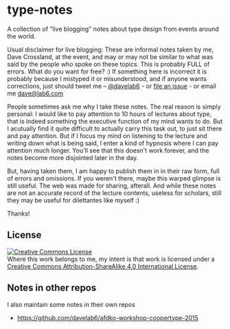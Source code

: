 type-notes
==========

A collection of "live blogging" notes about type design from events around the world.

Usual disclaimer for live blogging: 
These are informal notes taken by me, Dave Crossland, at the event, and may or may not be similar to what was said by the people who spoke on these topics. 
This is probably FULL of errors. 
What do you want for free? :) 
If something here is incorrect it is probably because I mistyped it or misunderstood, and if anyone wants corrections, just should tweet me – [@davelab6](https://twitter.com/davelab6) - or [file an issue](https://github.com/davelab6/type-notes/issues) - or email me <dave@lab6.com>

People sometimes ask me why I take these notes.
The real reason is simply personal:
I would like to pay attention to 10 hours of lectures about type, that is indeed something the executive function of my mind wants to do.
But I acutually find it quite difficult to actually carry this task out, to just sit there and pay attention.
But if I focus my mind on listening to the lecture and writing down what is being said, I enter a kind of hypnosis where I can pay attention much longer.
You'll see that this doesn't work forever, and the notes become more disjointed later in the day.

But, having taken them, I am happy to publish them in in their raw form, full of errors and omissions.
If you weren't there, maybe this warped glimpse is still useful.
The web was made for sharing, afterall. 
And while these notes are not an accurate record of the lecture contents, useless for scholars, still they may be useful for dilettantes like myself :)

Thanks!

## License

<a rel="license" href="http://creativecommons.org/licenses/by-sa/4.0/"><img alt="Creative Commons License" style="border-width:0" src="https://i.creativecommons.org/l/by-sa/4.0/80x15.png" /></a><br />Where this work belongs to me, my intent is that work is licensed under a <a rel="license" href="http://creativecommons.org/licenses/by-sa/4.0/">Creative Commons Attribution-ShareAlike 4.0 International License</a>.

## Notes in other repos

I also maintain some notes in their own repos

* https://github.com/davelab6/afdko-workshop-coopertype-2015
